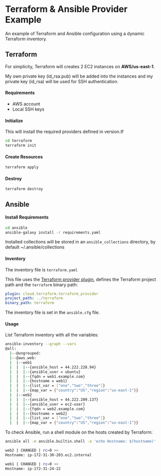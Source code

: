 # Terraform & Ansible Provider Example

An example of Terraform and Ansible configuration using a dynamic Terraform inventory.

## Terraform

For simplicity, Terraform will creates 2 EC2 instances on **AWS/us-east-1**.

My own private key (id_rsa.pub) will be added into the instances and my private key (id_rsa) will be used for SSH authentication.

#### Requirements

- AWS account
- Local SSH keys

#### Initialize

This will install the required providers defined in version.tf

```sh
cd terraform
terraform init
```

#### Create Resources

```sh
terraform apply
```

#### Destroy

```sh
terraform destroy
```

## Ansible

#### Install Requirements

```sh
cd ansible
ansible-galaxy install -r requirements.yaml
```

Installed collections will be stored in an `ansible_collections` directory, by default ~/.ansible/collections

#### Inventory

The inventory file is `terraform.yaml`

This file uses the [Terraform provider plugin](https://github.com/ansible-collections/cloud.terraform/blob/main/docs/cloud.terraform.terraform_provider_inventory.rst), defines the Terraform project path and the `terraform` binary path:

```yml
plugin: cloud.terraform.terraform_provider
project_path: ../terraform
binary_path: terraform
```

The inventory file is set in the `ansible.cfg` file.

#### Usage

List Terraform inventory with all the variables:

```sh
ansible-inventory --graph --vars
@all:
  |--@ungrouped:
  |--@aws_web:
  |  |--web1
  |  |  |--{ansible_host = 44.222.228.94}
  |  |  |--{ansible_user = ubuntu}
  |  |  |--{fqdn = web1.example.com}
  |  |  |--{hostname = web1}
  |  |  |--{list_var = ["one","two","three"]}
  |  |  |--{map_var = {"country":"US","region":"us-east-1"}}
  |  |--web2
  |  |  |--{ansible_host = 44.222.209.137}
  |  |  |--{ansible_user = ec2-user}
  |  |  |--{fqdn = web2.example.com}
  |  |  |--{hostname = web2}
  |  |  |--{list_var = ["one","two","three"]}
  |  |  |--{map_var = {"country":"US","region":"us-east-1"}}
```

To check Ansible, run a shell module on the hosts created by Terraform:

```sh
ansible all -m ansible.builtin.shell -a 'echo Hostname: $(hostname)'

web2 | CHANGED | rc=0 >>
Hostname: ip-172-31-30-203.ec2.internal

web1 | CHANGED | rc=0 >>
Hostname: ip-172-31-24-22
```
